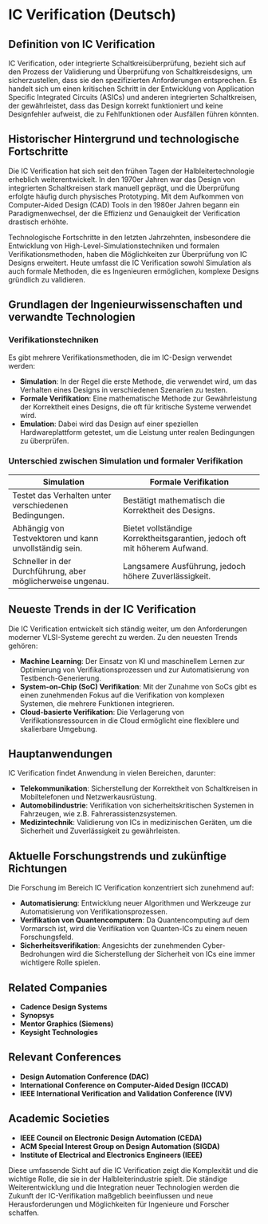 # IC Verification (Deutsch)

## Definition von IC Verification

IC Verification, oder integrierte Schaltkreisüberprüfung, bezieht sich auf den Prozess der Validierung und Überprüfung von Schaltkreisdesigns, um sicherzustellen, dass sie den spezifizierten Anforderungen entsprechen. Es handelt sich um einen kritischen Schritt in der Entwicklung von Application Specific Integrated Circuits (ASICs) und anderen integrierten Schaltkreisen, der gewährleistet, dass das Design korrekt funktioniert und keine Designfehler aufweist, die zu Fehlfunktionen oder Ausfällen führen könnten.

## Historischer Hintergrund und technologische Fortschritte

Die IC Verification hat sich seit den frühen Tagen der Halbleitertechnologie erheblich weiterentwickelt. In den 1970er Jahren war das Design von integrierten Schaltkreisen stark manuell geprägt, und die Überprüfung erfolgte häufig durch physisches Prototyping. Mit dem Aufkommen von Computer-Aided Design (CAD) Tools in den 1980er Jahren begann ein Paradigmenwechsel, der die Effizienz und Genauigkeit der Verification drastisch erhöhte. 

Technologische Fortschritte in den letzten Jahrzehnten, insbesondere die Entwicklung von High-Level-Simulationstechniken und formalen Verifikationsmethoden, haben die Möglichkeiten zur Überprüfung von IC Designs erweitert. Heute umfasst die IC Verification sowohl Simulation als auch formale Methoden, die es Ingenieuren ermöglichen, komplexe Designs gründlich zu validieren.

## Grundlagen der Ingenieurwissenschaften und verwandte Technologien

### Verifikationstechniken

Es gibt mehrere Verifikationsmethoden, die im IC-Design verwendet werden:

- **Simulation**: In der Regel die erste Methode, die verwendet wird, um das Verhalten eines Designs in verschiedenen Szenarien zu testen.
- **Formale Verifikation**: Eine mathematische Methode zur Gewährleistung der Korrektheit eines Designs, die oft für kritische Systeme verwendet wird.
- **Emulation**: Dabei wird das Design auf einer speziellen Hardwareplattform getestet, um die Leistung unter realen Bedingungen zu überprüfen.

### Unterschied zwischen Simulation und formaler Verifikation

| **Simulation** | **Formale Verifikation** |
|----------------|--------------------------|
| Testet das Verhalten unter verschiedenen Bedingungen. | Bestätigt mathematisch die Korrektheit des Designs. |
| Abhängig von Testvektoren und kann unvollständig sein. | Bietet vollständige Korrektheitsgarantien, jedoch oft mit höherem Aufwand. |
| Schneller in der Durchführung, aber möglicherweise ungenau. | Langsamere Ausführung, jedoch höhere Zuverlässigkeit. |

## Neueste Trends in der IC Verification

Die IC Verification entwickelt sich ständig weiter, um den Anforderungen moderner VLSI-Systeme gerecht zu werden. Zu den neuesten Trends gehören:

- **Machine Learning**: Der Einsatz von KI und maschinellem Lernen zur Optimierung von Verifikationsprozessen und zur Automatisierung von Testbench-Generierung.
- **System-on-Chip (SoC) Verifikation**: Mit der Zunahme von SoCs gibt es einen zunehmenden Fokus auf die Verifikation von komplexen Systemen, die mehrere Funktionen integrieren.
- **Cloud-basierte Verifikation**: Die Verlagerung von Verifikationsressourcen in die Cloud ermöglicht eine flexiblere und skalierbare Umgebung.

## Hauptanwendungen

IC Verification findet Anwendung in vielen Bereichen, darunter:

- **Telekommunikation**: Sicherstellung der Korrektheit von Schaltkreisen in Mobiltelefonen und Netzwerkausrüstung.
- **Automobilindustrie**: Verifikation von sicherheitskritischen Systemen in Fahrzeugen, wie z.B. Fahrerassistenzsystemen.
- **Medizintechnik**: Validierung von ICs in medizinischen Geräten, um die Sicherheit und Zuverlässigkeit zu gewährleisten.

## Aktuelle Forschungstrends und zukünftige Richtungen

Die Forschung im Bereich IC Verification konzentriert sich zunehmend auf:

- **Automatisierung**: Entwicklung neuer Algorithmen und Werkzeuge zur Automatisierung von Verifikationsprozessen.
- **Verifikation von Quantencomputern**: Da Quantencomputing auf dem Vormarsch ist, wird die Verifikation von Quanten-ICs zu einem neuen Forschungsfeld.
- **Sicherheitsverifikation**: Angesichts der zunehmenden Cyber-Bedrohungen wird die Sicherstellung der Sicherheit von ICs eine immer wichtigere Rolle spielen.

## Related Companies

- **Cadence Design Systems**
- **Synopsys**
- **Mentor Graphics (Siemens)**
- **Keysight Technologies**

## Relevant Conferences

- **Design Automation Conference (DAC)**
- **International Conference on Computer-Aided Design (ICCAD)**
- **IEEE International Verification and Validation Conference (IVV)**

## Academic Societies

- **IEEE Council on Electronic Design Automation (CEDA)**
- **ACM Special Interest Group on Design Automation (SIGDA)**
- **Institute of Electrical and Electronics Engineers (IEEE)**

Diese umfassende Sicht auf die IC Verification zeigt die Komplexität und die wichtige Rolle, die sie in der Halbleiterindustrie spielt. Die ständige Weiterentwicklung und die Integration neuer Technologien werden die Zukunft der IC-Verifikation maßgeblich beeinflussen und neue Herausforderungen und Möglichkeiten für Ingenieure und Forscher schaffen.